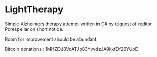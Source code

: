 # LightTherapy
Simple Alzheimers therapy attempt written in C#
by request of reditor Porespellar on short notice.

Room for improvement should be abundant.

Bitcoin donations : 1MHZDJBVoATJp83YvvdzJA9kkfDf26YUpE
